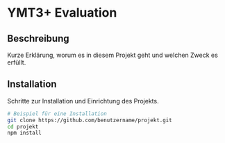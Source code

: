 # YMT3+ Evaluation

## Beschreibung
Kurze Erklärung, worum es in diesem Projekt geht und welchen Zweck es erfüllt.

## Installation
Schritte zur Installation und Einrichtung des Projekts.

```bash
# Beispiel für eine Installation
git clone https://github.com/benutzername/projekt.git
cd projekt
npm install

